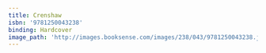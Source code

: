```yaml
---
title: Crenshaw
isbn: '9781250043238'
binding: Hardcover
image_path: 'http://images.booksense.com/images/238/043/9781250043238.jpg'
---
```


